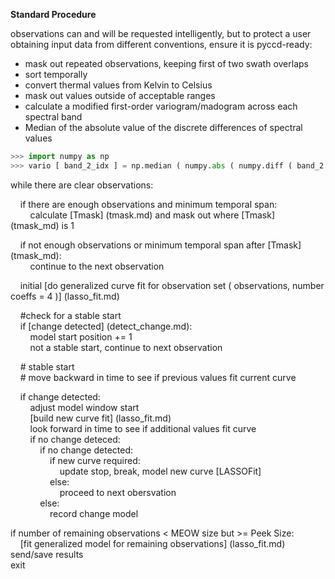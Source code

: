 **Standard Procedure**  

observations can and will be requested intelligently, but to protect a user
obtaining input data from different conventions, ensure it is pyccd-ready:
- mask out repeated observations, keeping first of two swath overlaps
- sort temporally
- convert thermal values from Kelvin to Celsius
- mask out values outside of acceptable ranges
- calculate a modified first-order variogram/madogram across each spectral band
 - Median of the absolute value of the discrete differences of spectral values
 ```python
 >>> import numpy as np
 >>> vario [ band_2_idx ] = np.median ( numpy.abs ( numpy.diff ( band_2 ) ) )
 ```  

while there are clear observations:  

&nbsp;&nbsp;&nbsp;&nbsp;if there are enough observations and minimum temporal span:  
&nbsp;&nbsp;&nbsp;&nbsp;&nbsp;&nbsp;&nbsp;&nbsp;calculate [Tmask] (tmask.md) and mask out where [Tmask] (tmask_md) is 1  

&nbsp;&nbsp;&nbsp;&nbsp;if not enough observations or minimum temporal span after [Tmask] (tmask_md):  
&nbsp;&nbsp;&nbsp;&nbsp;&nbsp;&nbsp;&nbsp;&nbsp;continue to the next observation  

&nbsp;&nbsp;&nbsp;&nbsp;initial [do generalized curve fit for observation set ( observations, number coeffs = 4 )] (lasso_fit.md)  

&nbsp;&nbsp;&nbsp;&nbsp;#check for a stable start  
&nbsp;&nbsp;&nbsp;&nbsp;if [change detected] (detect_change.md):  
&nbsp;&nbsp;&nbsp;&nbsp;&nbsp;&nbsp;&nbsp;&nbsp;model start position += 1  
&nbsp;&nbsp;&nbsp;&nbsp;&nbsp;&nbsp;&nbsp;&nbsp;not a stable start, continue to next observation  

&nbsp;&nbsp;&nbsp;&nbsp;# stable start  
&nbsp;&nbsp;&nbsp;&nbsp;# move backward in time to see if previous values fit current curve  

&nbsp;&nbsp;&nbsp;&nbsp;if change detected:  
&nbsp;&nbsp;&nbsp;&nbsp;&nbsp;&nbsp;&nbsp;&nbsp;adjust model window start  
&nbsp;&nbsp;&nbsp;&nbsp;&nbsp;&nbsp;&nbsp;&nbsp;[build new curve fit] (lasso_fit.md)  
&nbsp;&nbsp;&nbsp;&nbsp;&nbsp;&nbsp;&nbsp;&nbsp;look forward in time to see if additional values fit curve  
&nbsp;&nbsp;&nbsp;&nbsp;&nbsp;&nbsp;&nbsp;&nbsp;if no change deteced:  
&nbsp;&nbsp;&nbsp;&nbsp;&nbsp;&nbsp;&nbsp;&nbsp;&nbsp;&nbsp;&nbsp;&nbsp;if no change detected:  
&nbsp;&nbsp;&nbsp;&nbsp;&nbsp;&nbsp;&nbsp;&nbsp;&nbsp;&nbsp;&nbsp;&nbsp;&nbsp;&nbsp;&nbsp;&nbsp;if new curve required:  
&nbsp;&nbsp;&nbsp;&nbsp;&nbsp;&nbsp;&nbsp;&nbsp;&nbsp;&nbsp;&nbsp;&nbsp;&nbsp;&nbsp;&nbsp;&nbsp;&nbsp;&nbsp;&nbsp;&nbsp;update stop, break, model new curve [LASSOFit]  
&nbsp;&nbsp;&nbsp;&nbsp;&nbsp;&nbsp;&nbsp;&nbsp;&nbsp;&nbsp;&nbsp;&nbsp;&nbsp;&nbsp;&nbsp;&nbsp;else:  
&nbsp;&nbsp;&nbsp;&nbsp;&nbsp;&nbsp;&nbsp;&nbsp;&nbsp;&nbsp;&nbsp;&nbsp;&nbsp;&nbsp;&nbsp;&nbsp;&nbsp;&nbsp;&nbsp;&nbsp;proceed to next obersvation  
&nbsp;&nbsp;&nbsp;&nbsp;&nbsp;&nbsp;&nbsp;&nbsp;&nbsp;&nbsp;&nbsp;&nbsp;else:  
&nbsp;&nbsp;&nbsp;&nbsp;&nbsp;&nbsp;&nbsp;&nbsp;&nbsp;&nbsp;&nbsp;&nbsp;&nbsp;&nbsp;&nbsp;&nbsp;record change model  

if number of remaining observations < MEOW size but >= Peek Size:  
&nbsp;&nbsp;&nbsp;&nbsp;[fit generalized model for remaining observations] (lasso_fit.md)  
send/save results  
exit  
